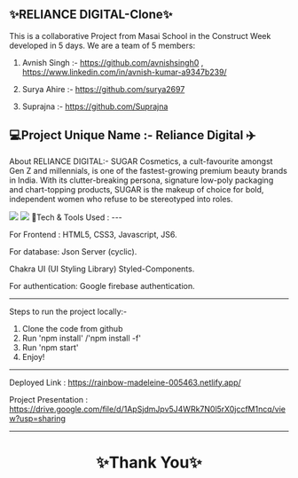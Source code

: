 ✨RELIANCE DIGITAL-Clone✨
---
This is a collaborative Project from Masai School in the Construct Week developed in 5 days. We are a team of 5 members:



1. Avnish Singh :- https://github.com/avnishsingh0 , https://www.linkedin.com/in/avnish-kumar-a9347b239/

2. Surya Ahire :- https://github.com/surya2697 

3. Suprajna :- https://github.com/Suprajna





💻Project Unique Name :- Reliance Digital ✈️
---
About RELIANCE DIGITAL:- SUGAR Cosmetics, a cult-favourite amongst Gen Z and millennials, is one of the fastest-growing premium beauty brands in India. With its clutter-breaking persona, signature low-poly packaging and chart-topping products, SUGAR is the makeup of choice for bold, independent women who refuse to be stereotyped into roles.

<img src="https://www.reliancedigital.in/medias/Samsung-Galaxy-M53-5G-CLP-Banner-22-09-2022.jpg?context=bWFzdGVyfGltYWdlc3wyNDUyNTZ8aW1hZ2UvanBlZ3xpbWFnZXMvaDBmL2hmYS85ODk1NDAyNDcxNDU0LmpwZ3w4ZDVjNGFmNTdmMDljOWU2OTE1NWFiYzQzZTMzMjg1N2VmYjI0OWExZDk4YzdiNjY4NzdjNDQ4YjQ0ZDkyZjgz"/>

<img src="https://www.reliancedigital.in/medias/OnePlus-TVs-CLP-Banner-23-12-2022.jpg?context=bWFzdGVyfGltYWdlc3wxMDM4ODV8aW1hZ2UvanBlZ3xpbWFnZXMvaGM1L2g1OC85OTM0OTQxMTU5NDU0LmpwZ3w4MzRjMDRhYjdlYThjYjRkMWViZDM0NTMyMGFlOTVhMzEzZDg5YzJiYTk0NWJkNTBkY2MxNTgyMWM0NzYyM2Fh"/>
💫Tech & Tools Used :
---

For Frontend : HTML5, CSS3, Javascript, JS6.

For database: Json Server (cyclic).

Chakra UI (UI Styling Library) Styled-Components.

For authentication: Google firebase authentication.

---
Steps to run the project locally:-
1. Clone the code from github
2. Run 'npm install' /'npm install -f'
3. Run 'npm start'
4. Enjoy! 

---
Deployed Link : https://rainbow-madeleine-005463.netlify.app/

Project Presentation : https://drive.google.com/file/d/1ApSjdmJpv5J4WRk7N0l5rX0jccfM1ncq/view?usp=sharing

----
<h1 align="center">✨Thank You✨</h1>
